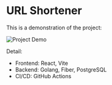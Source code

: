 # URL Shortener

This is a demonstration of the project:

![Project Demo](./demo.gif)

Detail:

- Frontend: React, Vite
- Backend: Golang, Fiber, PostgreSQL
- CI/CD: GitHub Actions
